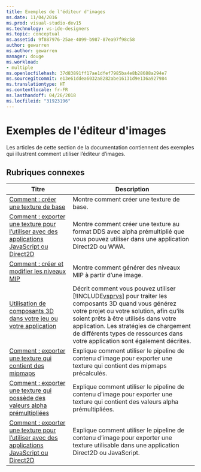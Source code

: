 ```yaml
---
title: Exemples de l'éditeur d'images
ms.date: 11/04/2016
ms.prod: visual-studio-dev15
ms.technology: vs-ide-designers
ms.topic: conceptual
ms.assetid: 9f887976-25ae-4099-b987-87ea97f98c58
author: gewarren
ms.author: gewarren
manager: douge
ms.workload:
- multiple
ms.openlocfilehash: 37d83891ff17ae1dfef7985ba4e8b28688a294e7
ms.sourcegitcommit: e13e61ddea6032a8282abe16131d9e136a927984
ms.translationtype: HT
ms.contentlocale: fr-FR
ms.lasthandoff: 04/26/2018
ms.locfileid: "31923196"
---
```

# <a name="image-editor-examples"></a>Exemples de l'éditeur d'images

Les articles de cette section de la documentation contiennent des exemples qui illustrent comment utiliser l’éditeur d’images.

## <a name="related-topics"></a>Rubriques connexes

|Titre|Description|
|-----------|-----------------|
|[Comment : créer une texture de base](../designers/how-to-create-a-basic-texture.md)|Montre comment créer une texture de base.|
|[Comment : exporter une texture pour l’utiliser avec des applications JavaScript ou Direct2D](../designers/how-to-export-a-texture-for-use-with-direct2d-or-javascipt-apps.md)|Montre comment créer une texture au format DDS avec alpha prémultiplié que vous pouvez utiliser dans une application Direct2D ou WWA.|
|[Comment : créer et modifier les niveaux MIP](../designers/how-to-create-and-modify-mip-levels.md)|Montre comment générer des niveaux MIP à partir d’une image.|
|[Utilisation de composants 3D dans votre jeu ou votre application](../designers/using-3-d-assets-in-your-game-or-app.md)|Décrit comment vous pouvez utiliser [!INCLUDE[vsprvs](../code-quality/includes/vsprvs_md.md)] pour traiter les composants 3D quand vous générez votre projet ou votre solution, afin qu’ils soient prêts à être utilisés dans votre application. Les stratégies de chargement de différents types de ressources dans votre application sont également décrites.|
|[Comment : exporter une texture qui contient des mipmaps](../designers/how-to-export-a-texture-that-contains-mipmaps.md)|Explique comment utiliser le pipeline de contenu d'image pour exporter une texture qui contient des mipmaps précalculés.|
|[Comment : exporter une texture qui possède des valeurs alpha prémultipliées](../designers/how-to-export-a-texture-that-has-premultiplied-alpha.md)|Explique comment utiliser le pipeline de contenu d'image pour exporter une texture qui contient des valeurs alpha prémultipliées.|
|[Comment : exporter une texture pour l’utiliser avec des applications JavaScript ou Direct2D](../designers/how-to-export-a-texture-for-use-with-direct2d-or-javascipt-apps.md)|Explique comment utiliser le pipeline de contenu d’image pour exporter une texture utilisable dans une application Direct2D ou JavaScript.|